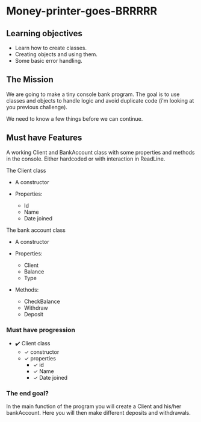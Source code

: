 # Money-printer-goes-BRRRRR

## Learning objectives
- Learn how to create classes.
- Creating objects and using them.
- Some basic error handling.


## The Mission
We are going to make a tiny console bank program. The goal is to use classes and objects to handle logic and avoid duplicate code (i'm looking at you previous challenge).

We need to know a few things before we can continue.

## Must have Features
A working Client and BankAccount class with some properties and methods in the console. Either hardcoded or with interaction in ReadLine.


The Client class
- A constructor

- Properties:
    - Id
    - Name
    - Date joined

The bank account class
- A constructor

- Properties:
    - Client
    - Balance
    - Type

- Methods:
    - CheckBalance
    - Withdraw
    - Deposit


### Must have progression
- :heavy_check_mark: Client class
  - ✓  constructor
  - ✓ properties
    - ✓ id
    - ✓ Name
    - ✓ Date joined


### The end goal?
In the main function of the program you will create a Client and his/her bankAccount.
Here you will then make different deposits and withdrawals.

